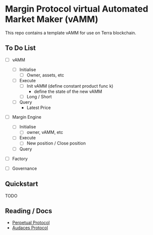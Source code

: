 # Margin Protocol virtual Automated Market Maker (vAMM)

This repo contains a template vAMM for use on Terra blockchain.

## To Do List

- [ ] vAMM
    - [ ] Initialise
        - [ ] Owner, assets, etc
    - [ ] Execute
        - [ ] Init vAMM (define constant product func k)
            - define the state of the new vAMM
        - [ ] Long / Short
    - [ ] Query
        - Latest Price
- [ ] Margin Engine
    - [ ] Initialise
        - [ ] owner, vAMM, etc
    - [ ] Execute
        - [ ] New position / Close position
    - [ ] Query
- [ ] Factory
- [ ] Governance
    

## Quickstart

TODO

## Reading / Docs

* [Perpetual Protocol](https://docs.perp.fi/getting-started/how-it-works/trading)
* [Audaces Protocol](https://docs.bonfida.org/collection/v/help/audaces-perpetuals/white-paper)
